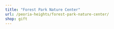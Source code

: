 ```yaml
---
title: "Forest Park Nature Center"
url: /peoria-heights/forest-park-nature-center/
shop: gift
---
```

